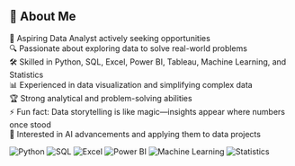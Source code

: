 ## 👋 About Me

🔎 Aspiring Data Analyst actively seeking opportunities  
🔍 Passionate about exploring data to solve real-world problems  
🛠 Skilled in Python, SQL, Excel, Power BI, Tableau, Machine Learning, and Statistics  
📊 Experienced in data visualization and simplifying complex data  
🏆 Strong analytical and problem-solving abilities  
⚡ Fun fact: Data storytelling is like magic—insights appear where numbers once stood  
🤖 Interested in AI advancements and applying them to data projects  

![Python](https://img.shields.io/badge/Python-%233776AB.svg?style=for-the-badge&logo=python&logoColor=white)
![SQL](https://img.shields.io/badge/SQL-%234479A1.svg?style=for-the-badge&logo=microsoft-sql-server&logoColor=white)
![Excel](https://img.shields.io/badge/Excel-%23217346.svg?style=for-the-badge&logo=microsoft-excel&logoColor=white)
![Power BI](https://img.shields.io/badge/Power%20BI-%23F2C811.svg?style=for-the-badge&logo=power-bi&logoColor=black)
![Machine Learning](https://img.shields.io/badge/Machine%20Learning-%234B8BBE.svg?style=for-the-badge&logo=tensorflow&logoColor=white)
![Statistics](https://img.shields.io/badge/Statistics-%23008080.svg?style=for-the-badge&logo=gnuplot&logoColor=white)


